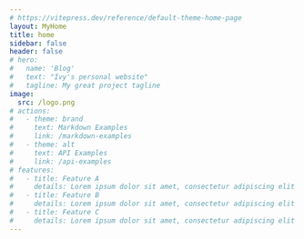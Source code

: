 ```yaml
---
# https://vitepress.dev/reference/default-theme-home-page
layout: MyHome
title: home
sidebar: false
header: false
# hero:
#   name: 'Blog'
#   text: "Ivy's personal website"
#   tagline: My great project tagline
image:
  src: /logo.png
# actions:
#   - theme: brand
#     text: Markdown Examples
#     link: /markdown-examples
#   - theme: alt
#     text: API Examples
#     link: /api-examples
# features:
#   - title: Feature A
#     details: Lorem ipsum dolor sit amet, consectetur adipiscing elit
#   - title: Feature B
#     details: Lorem ipsum dolor sit amet, consectetur adipiscing elit
#   - title: Feature C
#     details: Lorem ipsum dolor sit amet, consectetur adipiscing elit
---
```


<!-- ::: v-pre
{{ This will be displayed as-is }}
:::

```js-vue
Hello {{ 1 + 1 }}
``` -->

<!-- <MyHome/> -->
